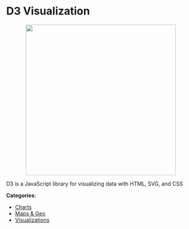 # D3 Visualization
<p align="center">
    <img width="400" src="https://raw.githubusercontent.com/apis-list/apis-list/apis/d3-visualization/logo_256x256.png" />
</p>

D3 is a JavaScript library for visualizing data with HTML, SVG, and CSS



**Categories**:
- [Charts](https://github.com/apis-list/apis-list#charts)
- [Maps & Geo](https://github.com/apis-list/apis-list#maps-and-geo)
- [Visualizations](https://github.com/apis-list/apis-list#visualizations)



